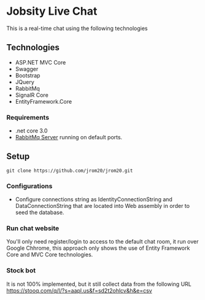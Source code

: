 # Jobsity Live Chat
This is a real-time chat using the following technologies

## Technologies
* ASP.NET MVC Core
* Swagger
* Bootstrap
* JQuery
* RabbitMq
* SignalR Core
* EntityFramework.Core


### Requirements
* .net core 3.0
* [RabbitMq Server](https://www.rabbitmq.com/download.html) running on default ports.

## Setup
`git clone https://github.com/jrom20/jrom20.git`

### Configurations
* Configure connections string as IdentityConnectionString and DataConnectionString that are located into Web assembly in order to seed the database.

### Run chat website
You'll only need register/login to access to the default chat room, it run over Google Chhrome, this approach only shows the use of Entity Framework Core and MVC Core technologies.

### Stock bot
It is not 100% implemented, but it still collect data from the following URL https://stooq.com/q/l/?s=aapl.us&f=sd2t2ohlcv&h&e=csv 


